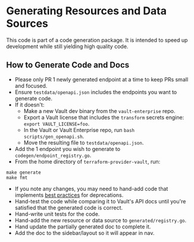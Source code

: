 # Generating Resources and Data Sources

This code is part of a code generation package. It is intended to speed 
up development while still yielding high quality code.

## How to Generate Code and Docs
- Please only PR 1 newly generated endpoint at a time to keep PRs small and focused.
- Ensure `testdata/openapi.json` includes the endpoints you want to generate code.
- If it doesn't:
  - Make a new Vault dev binary from the `vault-enterprise` repo.
  - Export a Vault license that includes the `transform` secrets engine: `export VAULT_LICENSE=foo`.
  - In the Vault or Vault Enterprise repo, run `bash scripts/gen_openapi.sh`.
  - Move the resulting file to `testdata/openapi.json`.
- Add the 1 endpoint you wish to generate to `codegen/endpoint_registry.go`.
- From the home directory of `terraform-provider-vault`, run:
```
make generate
make fmt
```
- If you note any changes, you may need to hand-add code that implements 
[best practices](https://www.terraform.io/docs/extend/best-practices/deprecations.html)
for deprecations.
- Hand-test the code while comparing it to Vault's API docs until you're satisfied that
the generated code is correct.
- Hand-write unit tests for the code.
- Hand-add the new resource or data source to `generated/registry.go`.
- Hand update the partially generated doc to complete it.
- Add the doc to the sidebar/layout so it will appear in nav.

